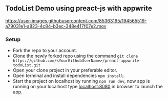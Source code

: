 ## TodoList Demo using preact-js with appwrite




https://user-images.githubusercontent.com/85363195/194565519-a79031e1-a823-4c84-b3ec-348e417f07e2.mov

### Setup
- Fork the repo to your account.
- Clone the newly forked repo using the command
``
git clone https://github.com/<YourGithubUserName>/preact-appwrite-todoList.git
``
- Open your clone project in your preferable editor.
- Open terminal and install dependencies ``npm install``.
- Start the project on localhost by running ``npm run dev``, now app is running on your localhost type [localhost:8080]('https://localhost:8080' "localhost:8080") in browser to launch the app.